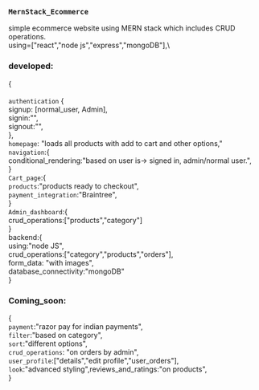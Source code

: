 ### `MernStack_Ecommerce`

simple ecommerce website using MERN stack which includes CRUD operations.\
using=["react","node js","express","mongoDB"],\

### developed:

{ \
\
 `authentication` { \
 signup: [normal_user, Admin], \
 signin:"", \
 signout:"", \
 }, \
 `homepage`: "loads all products with add to cart and other options," \
 `navigation`:{ \
 conditional_rendering:"based on user is-> signed in, admin/normal user.",\
 } \
 `Cart_page`:{\
 `products`:"products ready to checkout", \
 `payment_integration`:"Braintree", \
 } \
 `Admin_dashboard`:{ \
 crud_operations:["products","category"]\
 }\
 backend:{\
 using:"node JS", \
 crud_operations:["category","products","orders"],\
 form_data: "with images", \
 database_connectivity:"mongoDB" \
}

### Coming_soon:

{ \
 `payment`:"razor pay for indian payments", \
 `filter`:"based on category", \
 `sort`:"different options", \
 `crud_operations`: "on orders by admin", \
 `user_profile`:["details","edit profile","user_orders"], \
 `look`:"advanced styling",reviews_and_ratings:"on products", \
}
